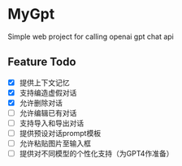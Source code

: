 # MyGpt
Simple web project for calling openai gpt chat api

## Feature Todo
- [x] 提供上下文记忆
- [x] 支持编造虚假对话
- [x] 允许删除对话
- [ ] 允许编辑已有对话
- [ ] 支持导入和导出对话
- [ ] 提供预设对话prompt模板
- [ ] 允许粘贴图片至输入框
- [ ] 提供对不同模型的个性化支持（为GPT4作准备）
